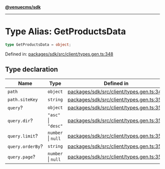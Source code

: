 [**@venuecms/sdk**](../Index.md)

***

# Type Alias: GetProductsData

```ts
type GetProductsData = object;
```

Defined in: [packages/sdk/src/client/types.gen.ts:348](https://github.com/venuecms/sdk/blob/6283acc845335a99eac7e210bd07dad1da30061f/packages/sdk/src/client/types.gen.ts#L348)

## Type declaration

| Name | Type | Defined in |
| ------ | ------ | ------ |
| <a id="path"></a> `path` | `object` | [packages/sdk/src/client/types.gen.ts:349](https://github.com/venuecms/sdk/blob/6283acc845335a99eac7e210bd07dad1da30061f/packages/sdk/src/client/types.gen.ts#L349) |
| `path.siteKey` | `string` | [packages/sdk/src/client/types.gen.ts:350](https://github.com/venuecms/sdk/blob/6283acc845335a99eac7e210bd07dad1da30061f/packages/sdk/src/client/types.gen.ts#L350) |
| <a id="query"></a> `query`? | `object` | [packages/sdk/src/client/types.gen.ts:352](https://github.com/venuecms/sdk/blob/6283acc845335a99eac7e210bd07dad1da30061f/packages/sdk/src/client/types.gen.ts#L352) |
| `query.dir`? | `"asc"` \| `"desc"` | [packages/sdk/src/client/types.gen.ts:353](https://github.com/venuecms/sdk/blob/6283acc845335a99eac7e210bd07dad1da30061f/packages/sdk/src/client/types.gen.ts#L353) |
| `query.limit`? | `number` \| `null` | [packages/sdk/src/client/types.gen.ts:354](https://github.com/venuecms/sdk/blob/6283acc845335a99eac7e210bd07dad1da30061f/packages/sdk/src/client/types.gen.ts#L354) |
| `query.orderBy`? | `string` | [packages/sdk/src/client/types.gen.ts:355](https://github.com/venuecms/sdk/blob/6283acc845335a99eac7e210bd07dad1da30061f/packages/sdk/src/client/types.gen.ts#L355) |
| `query.page`? | `number` \| `null` | [packages/sdk/src/client/types.gen.ts:356](https://github.com/venuecms/sdk/blob/6283acc845335a99eac7e210bd07dad1da30061f/packages/sdk/src/client/types.gen.ts#L356) |
